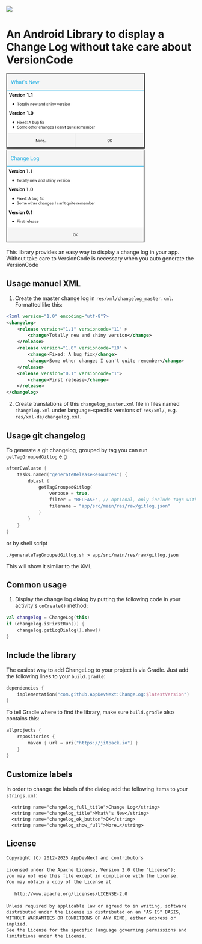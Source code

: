 [![](https://jitpack.io/v/AppDevNext/ChangeLog.svg)](https://jitpack.io/#AppDevNext/ChangeLog)

# An Android Library to display a Change Log without take care about VersionCode

![Screenshot](screenshot_1.png)
![Screenshot](screenshot_2.png)

This library provides an easy way to display a change log in your app.
Without take care to VersionCode is necessary when you auto generate the VersionCode

## Usage manuel XML

1. Create the master change log in `res/xml/changelog_master.xml`. Formatted like this:

  ```xml
  <?xml version="1.0" encoding="utf-8"?>
  <changelog>
      <release version="1.1" versioncode="11" >
          <change>Totally new and shiny version</change>
      </release>
      <release version="1.0" versioncode="10" >
          <change>Fixed: A bug fix</change>
          <change>Some other changes I can't quite remember</change>
      </release>
      <release version="0.1" versioncode="1">
          <change>First release</change>
      </release>
  </changelog>
  ```

2. Create translations of this `changelog_master.xml` file in files named `changelog.xml` under
language-specific versions of `res/xml/`, e.g. `res/xml-de/changelog.xml`.

## Usage git changelog
To generate a git changelog, grouped by tag you can run `getTagGroupedGitlog` e.g

```kts
afterEvaluate {
    tasks.named("generateReleaseResources") {
        doLast {
            getTagGroupedGitlog(
                verbose = true,
                filter = "RELEASE", // optional, only include tags with "RELEASE" in their name
                filename = "app/src/main/res/raw/gitlog.json"
            )
        }
    }
}
```

or by shell script

```#!/bin/bash
./generateTagGroupedGitlog.sh > app/src/main/res/raw/gitlog.json
```

This will show it similar to the XML

## Common usage

1. Display the change log dialog by putting the following code in your activity's `onCreate()` method:

  ```kt
  val changelog = ChangeLog(this)
  if (changelog.isFirstRun()) {
      changelog.getLogDialog().show()
  }
  ```

## Include the library

The easiest way to add ChangeLog to your project is via Gradle. Just add the following lines to your `build.gradle`:

```kts
dependencies {
    implementation("com.github.AppDevNext:ChangeLog:$latestVersion")
}
```

To tell Gradle where to find the library, make sure `build.gradle` also contains this:

```kts
allprojects {
    repositories {
        maven { url = uri("https://jitpack.io") }
    }
}
```

## Customize labels

In order to change the labels of the dialog add the following items to your `strings.xml`:

```
  <string name="changelog_full_title">Change Log</string>
  <string name="changelog_title">What\'s New</string>
  <string name="changelog_ok_button">OK</string>
  <string name="changelog_show_full">More…</string>
```

## License

    Copyright (C) 2012-2025 AppDevNext and contributors

    Licensed under the Apache License, Version 2.0 (the "License");
    you may not use this file except in compliance with the License.
    You may obtain a copy of the License at

       http://www.apache.org/licenses/LICENSE-2.0

    Unless required by applicable law or agreed to in writing, software
    distributed under the License is distributed on an "AS IS" BASIS,
    WITHOUT WARRANTIES OR CONDITIONS OF ANY KIND, either express or implied.
    See the License for the specific language governing permissions and
    limitations under the License.

